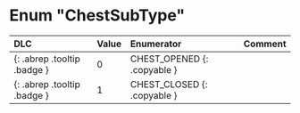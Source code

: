 # Enum "ChestSubType"
|DLC|Value|Enumerator|Comment|
|:--|:--|:--|:--|
|[ ](#){: .abrep .tooltip .badge }|0 |CHEST_OPENED {: .copyable } |  |
|[ ](#){: .abrep .tooltip .badge }|1 |CHEST_CLOSED {: .copyable } |  |